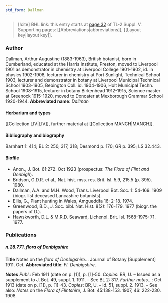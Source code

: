 ```yaml
---
std_form: Dallman
---
```


> [!cite] BHL link: this entry starts at [page 32](https://www.biodiversitylibrary.org/page/33259078) of TL-2 Suppl. V.
> Supporting pages: [[Abbreviations|abbreviations]], [[Layout key|layout key]].

### Author

Dallman, Arthur Augustine (1883-1963), British botanist, born in Cumberland, educated at the Harris Institute, Preston, moved to Liverpool 1901 as demonstrator in chemistry at Liverpool College 1901-1902, id. in physics 1902-1908, lecturer in chemistry at Port Sunlight, Technical School 1903, lecturer and demonstrator in botany at Liverpool Municipal Technical School 1903-1905, Bebington Coll. id. 1904-1906, Holt Municipal Techn. School 1908-1915, lecturer in botany Birkenhead 1912-1915, Science master at Greenock 1915-1920, moved to Doncater at Mexborough Grammar School 1920-1944. 
**Abbreviated name**: *Dallman*

#### Herbarium and types

[[Collection LIV|LIV]], further material at [[Collection MANCH|MANCH]].

#### Bibliography and biography

Barnhart 1: 414; BL 2: 250, 317, 318; Desmond p. 170; GR p. 395; LS 32.443.

#### Biofile

- Anon., J. Bot. 61:272. Oct 1923 (prospectus: *The Flora of Flint and Denbigh*).
- Bridson, G.D.R. et al., Nat. hist. mss. res. Brit. Isl. 5.9, 215.5 (p. 395). 1980.
- Dallman, A.A. and M.H. Wood, Trans. Liverpool Bot. Soc. 1: 54-169. 1909 (biogr. list deceased Lancashire botanists).
- Ellis, G., Plant hunting in Wales, Amgueddfa 16: 2-18. 1974.
- Greenwood, B.D., J. Soc. bibl. Nat. Hist. 8(2): 176-179. 1977 (biogr. the papers of D.).
- Hawskworth, D.L. & M.R.D. Seaward, Lichenol. Brit. Isl. 1568-1975: 71. 1977.

### Publications

##### n.28.771. flora of Denbigshire

**Title**
Notes on the *flora of Denbigshire*... Journal of Botany \[Supplement\] 1911. Oct.
**Abbreviated title**: *Fl. Denbigshire*.

**Notes**
*Publ*.: Feb 1911 (date on p. \[1\]), p. \[1\]-50. *Copies*: BR, U. – Issued as a supplement to J. Bot. 49, suppl. 1. 1911. – See BL 2: 317.
*Further notes*...: Oct 1913 (date on p. \[1\]), p. \[1\]-43. *Copies*: BR, U. – Id. 51, suppl. 2. 1913. – See also: *Notes* on the *Flora of Flintshire*, J. Bot. 45:138-153. 1907, 46: 222-230. 1908.

